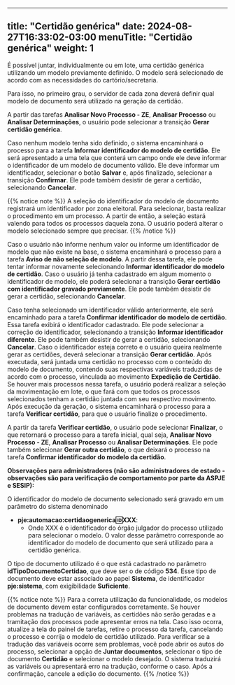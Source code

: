
---
title: "Certidão genérica"
date: 2024-08-27T16:33:02-03:00
menuTitle: "Certidão genérica"
weight: 1
---

É possível juntar, individualmente ou em lote, uma certidão genérica utilizando um modelo previamente definido. O modelo será selecionado de acordo com as necessidades do cartório/secretaria.

Para isso, no primeiro grau, o servidor de cada zona deverá definir qual modelo de documento será utilizado na geração da certidão.

A partir das tarefas **Analisar Novo Processo - ZE**, **Analisar Processo** ou **Analisar Determinações**, o usuário pode selecionar a transição **Gerar certidão genérica**. 

Caso nenhum modelo tenha sido definido, o sistema encaminhará o processo para a tarefa **Informar identificador do modelo de certidão**. Ele será apresentado a uma tela que conterá um campo onde ele deve informar o identificador de um modelo de documento válido. Ele deve informar um identificador, selecionar o botão **Salvar** e, após finalizado, selecionar a transição **Confirmar**. Ele pode também desistir de gerar a certidão, selecionando **Cancelar**. 

{{% notice note %}}
A seleção do identificador do modelo de documento registrará um identificador por zona eleitoral. Para selecionar, basta realizar o procedimento em um processo. A partir de então, a seleção estará valendo para todos os processos daquela zona. O usuário poderá alterar o modelo selecionado sempre que precisar.
{{% /notice %}}

Caso o usuário não informe nenhum valor ou informe um identificador de modelo que não existe na base, o sistema encaminhará o processo para a tarefa **Aviso de não seleção de modelo**. A partir dessa tarefa, ele pode tentar informar novamente selecionando **Informar identificador do modelo de certidão**. Caso o usuário já tenha cadastrado em algum momento o identificador de modelo, ele poderá selecionar a transição **Gerar certidão com identificador gravado previamente**. Ele pode também desistir de gerar a certidão, selecionando **Cancelar**. 

Caso tenha selecionado um identificador válido anteriormente, ele será encaminhado para a tarefa **Confirmar identificador do modelo de certidão**. Essa tarefa exibirá o identificador cadastrado. Ele pode selecionar a correção do identificador, selecionando a transição **Informar identificador diferente**. Ele pode também desistir de gerar a certidão, selecionando **Cancelar**. Caso o identificador esteja correto e o usuário queira realmente gerar as certidões, deverá selecionar a transição **Gerar certidão**. Após executada, será juntada uma certidão no processo com o conteúdo do modelo de documento, contendo suas respectivas variáveis traduzidas de acordo com o processo, vinculada ao movimento **Expedição de Certidão**. Se houver mais processos nessa tarefa, o usuário poderá realizar a seleção da movimentação em lote, o que fará com que todos os processos selecionados tenham a certidão juntada com seu respectivo movimento. Após execução da geração, o sistema encaminhará o processo para a tarefa **Verificar certidão**, para que o usuário finalize o procedimento. 

A partir da tarefa **Verificar certidão**, o usuário pode selecionar **Finalizar**, o que retornará o processo para a tarefa inicial, qual seja, **Analisar Novo Processo - ZE**, **Analisar Processo** ou **Analisar Determinações**. Ele pode também selecionar **Gerar outra certidão**, o que deixará o processo na tarefa **Confirmar identificador do modelo da certidão**.

**Observações para administradores (não são administradores de estado - observações são para verificação de comportamento por parte da ASPJE e SESIP):**

O identificador do modelo de documento selecionado será gravado em um parâmetro do sistema denominado 
- **pje:automacao:certidaogenerica:id:XXX**:
  - Onde XXX é o identificador do órgão julgador do processo utilizado para selecionar o modelo. O valor desse parâmetro corresponde ao identificador do modelo de documento que será utilizado para a certidão genérica.

O tipo de documento utilizado é o que está cadastrado no parâmetro **idTipoDocumentoCertidao**, que deve ser o de código **534**. Esse tipo de documento deve estar associado ao papel **Sistema**, de identificador **pje:sistema**, com exigibilidade **Suficiente**.

{{% notice note %}}
Para a correta utilização da funcionalidade, os modelos de documento devem estar configurados corretamente. Se houver problemas na tradução de variáveis, as certidões não serão geradas e a tramitação dos processos pode apresentar erros na tela. Caso isso ocorra, atualize a tela do painel de tarefas, retire o processo da tarefa, cancelando o processo e corrija o modelo de certidão utilizado. Para verificar se a tradução das variáveis ocorre sem problemas, você pode abrir os autos do processo, selecionar a opção de **Juntar documentos**, selecionar o tipo de documento **Certidão** e selecionar o modelo desejado. O sistema traduzirá as variáveis ou apresentará erro na tradução, conforme o caso. Após a confirmação, cancele a edição do documento.
{{% /notice %}}
